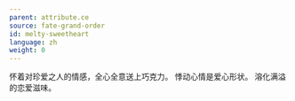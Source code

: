```yaml
---
parent: attribute.ce
source: fate-grand-order
id: melty-sweetheart
language: zh
weight: 0
---
```


怀着对珍爱之人的情感，全心全意送上巧克力。
悸动心情是爱心形状。
溶化满溢的恋爱滋味。
